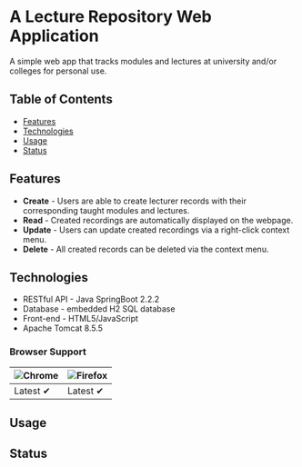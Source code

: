 # A Lecture Repository Web Application

A simple web app that tracks modules and lectures at university and/or colleges for personal use.

## Table of Contents
* [Features](#Features)
* [Technologies](#Technologies)
* [Usage](#Usage)
* [Status](#Status)

<a name="Features"></a>
## Features
* **Create** - Users are able to create lecturer records with their corresponding taught modules and lectures.
* **Read** - Created recordings are automatically displayed on the webpage.
* **Update** - Users can update created recordings via a right-click context menu.
* **Delete** - All created records can be deleted via the context menu.

<a name="Technologies"></a>
## Technologies

* RESTful API - Java SpringBoot 2.2.2
* Database - embedded H2 SQL database
* Front-end - HTML5/JavaScript
* Apache Tomcat 8.5.5

### Browser Support
![Chrome](https://github.com/alrra/browser-logos/blob/master/src/chrome/chrome_48x48.png) | ![Firefox](https://github.com/alrra/browser-logos/blob/master/src/firefox/firefox_48x48.png) 
--- | --- |
Latest ✔ | Latest ✔ |


<a name="Usage"></a>
## Usage



<a name="Status"></a>
## Status




